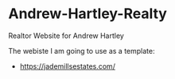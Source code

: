 # Andrew-Hartley-Realty
Realtor Website for Andrew Hartley

The webiste I am going to use as a template:
- https://jademillsestates.com/

